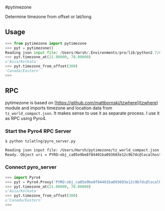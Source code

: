 #pytimezone

Determine timezone from offset or lat/long

## Usage

```python
>>> from pytimezone import pytimezone
>>> pyt = pytimezone()
Reading json input file: /Users/Harsh/.Environments/pro/lib/python2.7/site-packages/pytimezone/tz_world_compact.json
>>> pyt.timezone_at(21.00000, 78.00000)
u'Asia/Kolkata'
>>> pyt.timezone_from_offset(300)
'Canada/Eastern'
>>>
```

## RPC

pytimezone is based on [https://github.com/mattbornski/tzwhere](tzwhere) module and imports timezone and location data from `tz_world_compact.json`. It makes sense to use it as separate process. I use it as RPC using Pyro4.

### Start the Pyro4 RPC Server

```bash
$ python tzlatlng/pyro_server.py

Reading json input file: /Users/Harsh/pytimezone/tz_world_compact.json
Ready. Object uri = PYRO:obj_ca05e9be8f84401ba093603e12c9b7dc@localhost:51098
```

### Connect pyro_server

```python
>>> import Pyro4
>>> pyt = Pyro4.Proxy('PYRO:obj_ca05e9be8f84401ba093603e12c9b7dc@localhost:51098')
>>> pyt.timezone_at(21.00000, 78.00000)
u'Asia/Kolkata'
>>> pyt.timezone_from_offset(300)
u'Canada/Eastern'
>>>
```
